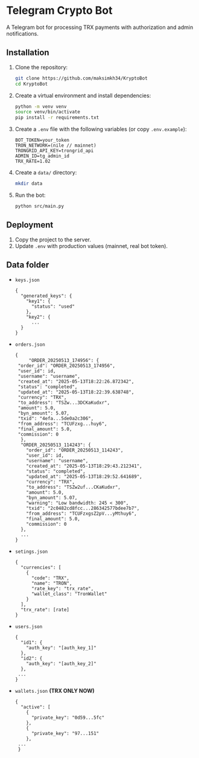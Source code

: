 # Telegram Crypto Bot

A Telegram bot for processing TRX payments with authorization and admin notifications.

## Installation

1. Clone the repository:
   ```bash
   git clone https://github.com/maksimkh34/KryptoBot
   cd KryptoBot
   ```

2. Create a virtual environment and install dependencies:
   ```bash
   python -m venv venv
   source venv/bin/activate
   pip install -r requirements.txt
   ```

3. Create a `.env` file with the following variables (or copy `.env.example`):
   ```
   BOT_TOKEN=your_token
   TRON_NETWORK=(nile // mainnet)
   TRONGRID_API_KEY=trongrid_api
   ADMIN_ID=tg_admin_id
   TRX_RATE=1.02
   ```

4. Create a `data/` directory:
   ```bash
   mkdir data
   ```

5. Run the bot:
   ```bash
   python src/main.py
   ```

## Deployment

1. Copy the project to the server.
2. Update `.env` with production values (mainnet, real bot token).

## Data folder

* `keys.json`
  
      {
        "generated_keys": {
          "key1": {
            "status": "used"
          },
          "key2": {
            ...
        }
      }



* `orders.json`

      {
           "ORDER_20250513_174956": {
       "order_id": "ORDER_20250513_174956",
       "user_id": id,
       "username": "username",
       "created_at": "2025-05-13T18:22:26.872342",
       "status": "completed",
       "updated_at": "2025-05-13T18:22:39.638748",
       "currency": "TRX",
       "to_address": "TSZw...3DCKaKudxr",
       "amount": 5.0,
       "byn_amount": 5.07,
       "txid": "4efa...5de0a2c306",
       "from_address": "TCUFzxg...huy6",
       "final_amount": 5.0,
       "commission": 0
        },
        "ORDER_20250513_114243": {
          "order_id": "ORDER_20250513_114243",
          "user_id": id,
          "username": "username",
          "created_at": "2025-05-13T18:29:43.212341",
          "status": "completed",
          "updated_at": "2025-05-13T18:29:52.641689",
          "currency": "TRX",
          "to_address": "TSZw2uf...CKaKudxr",
          "amount": 5.0,
          "byn_amount": 5.07,
          "warning": "Low bandwidth: 245 < 300",
          "txid": "2c0482cd8fcc...286342577bdee7b7",
          "from_address": "TCUFzxgsZ2pV...yMthuy6",
          "final_amount": 5.0,
          "commission": 0
        },
        ...
      }



* `setings.json`
  
      {
        "currencies": [
          {
            "code": "TRX",
            "name": "TRON",
            "rate_key": "trx_rate",
            "wallet_class": "TronWallet"
          }
        ],
        "trx_rate": [rate]
      }


* `users.json`

      {
        "id1": {
          "auth_key": "[auth_key_1]"
        },
        "id2": {
          "auth_key": "[auth_key_2]"
        },
       ...
      }


* `wallets.json` **(TRX ONLY NOW)**

      {
        "active": [
          {
            "private_key": "0d59...5fc"
          },
          {
            "private_key": "97...151"
          },
       ...
       }


  


